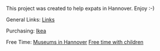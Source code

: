 This project was created to help expats in Hannover.
Enjoy :-)

General Links:
<a href="links/readme.md">Links</a>

Purchasing:
<a href="purchase/ikea-hannover.md">Ikea</a>

Free Time:
<a href="freetime/museum.md">Museums in Hannover</a>
<a href="freetime/child.md">Free time with children</a>

